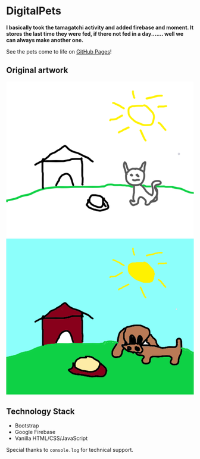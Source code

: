 # DigitalPets

**I basically took the tamagatchi activity and added firebase and
moment. It stores the last time they were fed, if there not fed in a
day....... well we can always make another one.**

See the pets come to life on [GitHub
Pages](https://zacwarner.github.io/DigitalPets/)!

## Original artwork 

![cat](/assets/images/cat.png)
![dog](/assets/images/dog.png)

## Technology Stack

- Bootstrap
- Google Firebase
- Vanilla HTML/CSS/JavaScript

Special thanks to `console.log` for technical support.
